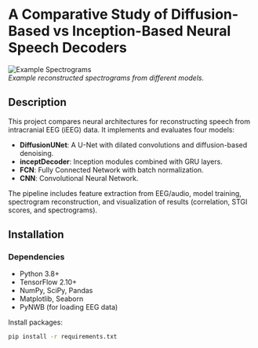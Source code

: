 # A Comparative Study of Diffusion-Based vs Inception-Based Neural Speech Decoders

![Example Spectrograms](Images/DiffusionUNetspectrogram_comparison.png)  
*Example reconstructed spectrograms from different models.*

## Description
This project compares neural architectures for reconstructing speech from intracranial EEG (iEEG) data. It implements and evaluates four models:  
- **DiffusionUNet**: A U-Net with dilated convolutions and diffusion-based denoising.  
- **inceptDecoder**: Inception modules combined with GRU layers.  
- **FCN**: Fully Connected Network with batch normalization.  
- **CNN**: Convolutional Neural Network.  

The pipeline includes feature extraction from EEG/audio, model training, spectrogram reconstruction, and visualization of results (correlation, STGI scores, and spectrograms).

## Installation
### Dependencies
- Python 3.8+
- TensorFlow 2.10+
- NumPy, SciPy, Pandas
- Matplotlib, Seaborn
- PyNWB (for loading EEG data)

Install packages:  
```bash
pip install -r requirements.txt
